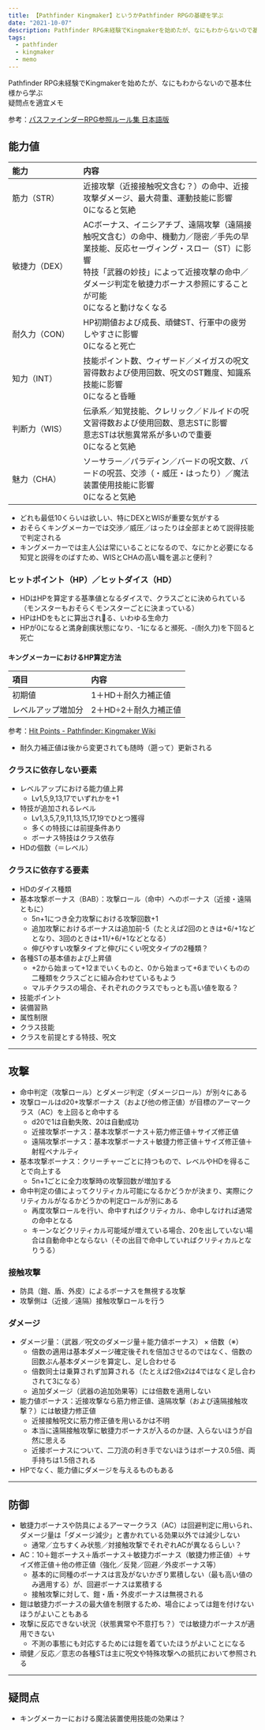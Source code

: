 ```yaml
---
title: 【Pathfinder Kingmaker】というかPathfinder RPGの基礎を学ぶ
date: "2021-10-07"
description: Pathfinder RPG未経験でKingmakerを始めたが、なにもわからないので基本仕様から学ぶ
tags:
  - pathfinder
  - kingmaker
  - memo
---
```

Pathfinder RPG未経験でKingmakerを始めたが、なにもわからないので基本仕様から学ぶ \
疑問点を適宜メモ

参考：[パスファインダーRPG参照ルール集 日本語版](http://prd.qga.me/index.html)

## 能力値
| <div style="width: 8em">能力</div> | 内容 |
| :-- | :-- |
| 筋力（STR） | 近接攻撃（近接接触呪文含む？）の命中、近接攻撃ダメージ、最大荷重、運動技能に影響<br>0になると気絶 |
| 敏捷力（DEX） | ACボーナス、イニシアチブ、遠隔攻撃（遠隔接触呪文含む）の命中、機動力／隠密／手先の早業技能、反応セーヴィング・スロー（ST）に影響<br>特技「武器の妙技」によって近接攻撃の命中／ダメージ判定を敏捷力ボーナス参照にすることが可能<br>0になると動けなくなる |
| 耐久力（CON） | HP初期値および成長、頑健ST、行軍中の疲労しやすさに影響<br>0になると死亡 |
| 知力（INT） | 技能ポイント数、ウィザード／メイガスの呪文習得数および使用回数、呪文のST難度、知識系技能に影響<br>0になると昏睡 |
| 判断力（WIS） | 伝承系／知覚技能、クレリック／ドルイドの呪文習得数および使用回数、意志STに影響<br>意志STは状態異常系が多いので重要<br>0になると気絶 |
| 魅力（CHA） | ソーサラー／パラディン／バードの呪文数、バードの呪芸、交渉（・威圧・はったり）／魔法装置使用技能に影響<br>0になると気絶 |

- どれも最低10くらいは欲しい、特にDEXとWISが重要な気がする
- おそらくキングメーカーでは交渉／威圧／はったりは全部まとめて説得技能で判定される
- キングメーカーでは主人公は常にいることになるので、なにかと必要になる知覚と説得をのばすため、WISとCHAの高い職を選ぶと便利？

### ヒットポイント（HP）／ヒットダイス（HD）
- HDはHPを算定する基準値となるダイスで、クラスごとに決められている（モンスターもおそらくモンスターごとに決まっている）
- HPはHDをもとに算出される、いわゆる生命力
- HPが0になると満身創痍状態になり、-1になると瀕死、-(耐久力)を下回ると死亡

#### キングメーカーにおけるHP算定方法
| 項目 | 内容 |
| :-- | :-- |
| 初期値 | 1＋HD＋耐久力補正値 |
| レベルアップ増加分 | 2＋HD÷2＋耐久力補正値 |

参考：[Hit Points - Pathfinder: Kingmaker Wiki](https://pathfinderkingmaker.fandom.com/wiki/Hit_Points)

- 耐久力補正値は後から変更されても随時（遡って）更新される

### クラスに依存しない要素
- レベルアップにおける能力値上昇
  - Lv1,5,9,13,17でいずれかを+1
- 特技が追加されるレベル
  - Lv1,3,5,7,9,11,13,15,17,19でひとつ獲得
  - 多くの特技には前提条件あり
  - ボーナス特技はクラス依存
- HDの個数（＝レベル）

### クラスに依存する要素
- HDのダイス種類
- 基本攻撃ボーナス（BAB）：攻撃ロール（命中）へのボーナス（近接・遠隔ともに）
  - 5n+1につき全力攻撃における攻撃回数+1
  - 追加攻撃におけるボーナスは追加前-5（たとえば2回のときは+6/+1などとなり、3回のときは+11/+6/+1などとなる）
  - 伸びやすい攻撃タイプと伸びにくい呪文タイプの2種類？
- 各種STの基本値および上昇値
  - +2から始まって+12までいくものと、0から始まって+6までいくものの二種類をクラスごとに組み合わせているもよう
  - マルチクラスの場合、それぞれのクラスでもっとも高い値を取る？
- 技能ポイント
- 装備習熟
- 属性制限
- クラス技能
- クラスを前提とする特技、呪文

---
## 攻撃
- 命中判定（攻撃ロール）とダメージ判定（ダメージロール）が別々にある
- 攻撃ロールはd20+攻撃ボーナス（および他の修正値）が目標のアーマークラス（AC）を上回ると命中する
  - d20で1は自動失敗、20は自動成功
  - 近接攻撃ボーナス：基本攻撃ボーナス＋筋力修正値＋サイズ修正値
  - 遠隔攻撃ボーナス：基本攻撃ボーナス＋敏捷力修正値＋サイズ修正値＋射程ペナルティ
- 基本攻撃ボーナス：クリーチャーごとに持つもので、レベルやHDを得ることで向上する
  - 5n+1ごとに全力攻撃時の攻撃回数が増加する
- 命中判定の値によってクリティカル可能になるかどうかが決まり、実際にクリティカルがなるかどうかの判定ロールが別にある
  - 再度攻撃ロールを行い、命中すればクリティカル、命中しなければ通常の命中となる
  - キーンなどクリティカル可能域が増えている場合、20を出していない場合は自動命中とならない（その出目で命中していればクリティカルとなりうる）


### 接触攻撃
- 防具（鎧、盾、外皮）によるボーナスを無視する攻撃
- 攻撃側は（近接／遠隔）接触攻撃ロールを行う
<!-- NOTE: 接触攻撃ロールとは？ -->

### ダメージ
- ダメージ量：（武器／呪文のダメージ量＋能力値ボーナス） × 倍数（※）
  - 倍数の適用は基本ダメージ確定後それを倍加させるのではなく、倍数の回数ぶん基本ダメージを算定し、足し合わせる
  - 倍数同士は乗算されず加算される（たとえば2倍x2は4ではなく足し合わされて3になる）
  - 追加ダメージ（武器の追加効果等）には倍数を適用しない
- 能力値ボーナス：近接攻撃なら筋力修正値、遠隔攻撃（および遠隔接触攻撃？）には敏捷力修正値
  - 近接接触呪文に筋力修正値を用いるかは不明
  - 本当に遠隔接触攻撃に敏捷力ボーナスが入るのか謎、入らないほうが自然に思える
  - 近接ボーナスについて、二刀流の利き手でないほうはボーナス0.5倍、両手持ちは1.5倍される
- HPでなく、能力値にダメージを与えるものもある

---
## 防御
- 敏捷力ボーナスや防具によるアーマークラス（AC）は回避判定に用いられ、ダメージ量は「ダメージ減少」と書かれている効果以外では減少しない
  - 通常／立ちすくみ状態／対接触攻撃でそれぞれACが異なるらしい？
- AC：10＋鎧ボーナス＋盾ボーナス＋敏捷力ボーナス（敏捷力修正値）＋サイズ修正値＋他の修正値（強化／反発／回避／外皮ボーナス等）
  - 基本的に同種のボーナスは言及がないかぎり累積しない（最も高い値のみ適用する）が、回避ボーナスは累積する
  - 接触攻撃に対して、鎧・盾・外皮ボーナスは無視される
- 鎧は敏捷力ボーナスの最大値を制限するため、場合によっては鎧を付けないほうがよいこともある
- 攻撃に反応できない状況（状態異常や不意打ち？）では敏捷力ボーナスが適用できない
  - 不測の事態にも対応するためには鎧を着ていたほうがよいことになる
- 頑健／反応／意志の各種STは主に呪文や特殊攻撃への抵抗において参照される

---
## 疑問点
- キングメーカーにおける魔法装置使用技能の効果は？